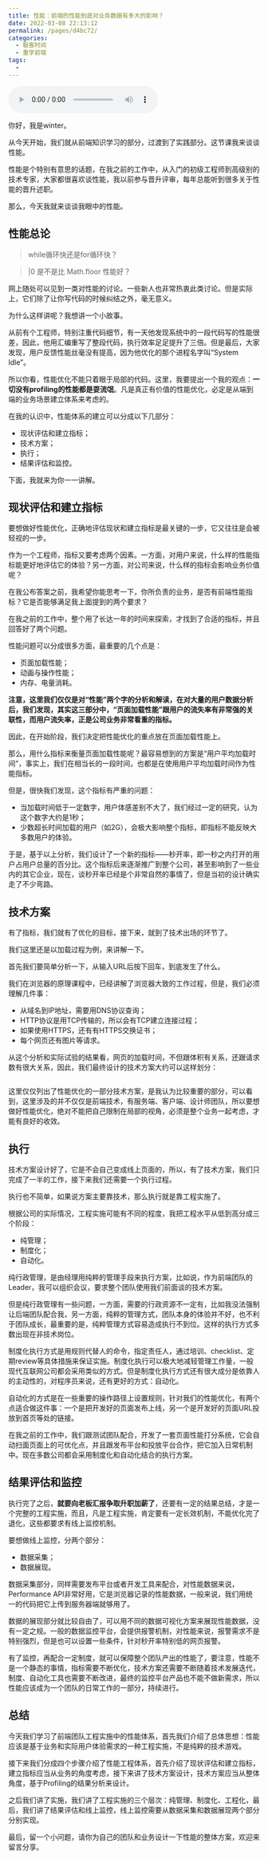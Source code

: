 ```yaml
---
title: 性能：前端的性能到底对业务数据有多大的影响？
date: 2022-03-08 22:13:12
permalink: /pages/d4bc72/
categories:
  - 极客时间
  - 重学前端
tags:
  - 
---
```

<audio title="性能：前端的性能到底对业务数据有多大的影响？" src="https://static001.geekbang.org/resource/audio/12/45/1217bbbc08dab2354507c136a28f7545.mp3" controls="controls"></audio> 
<p>你好，我是winter。</p><p>从今天开始，我们就从前端知识学习的部分，过渡到了实践部分。这节课我来谈谈性能。</p><p>性能是个特别有意思的话题，在我之前的工作中，从入门的初级工程师到高级别的技术专家，大家都很喜欢谈性能，我以前参与晋升评审，每年总能听到很多关于性能的晋升述职。</p><p>那么，今天我就来谈谈我眼中的性能。</p><h2>性能总论</h2><blockquote>
<p>while循环快还是for循环快？</p>
</blockquote><blockquote>
<p>|0 是不是比 Math.floor 性能好？</p>
</blockquote><p>网上随处可以见到一类对性能的讨论。一些新人也非常热衷此类讨论。但是实际上，它们除了让你写代码的时候纠结之外，毫无意义。</p><p>为什么这样讲呢？我想讲一个小故事。</p><p>从前有个工程师，特别注重代码细节，有一天他发现系统中的一段代码写的性能很差，因此，他用汇编重写了整段代码，执行效率足足提升了三倍。但是最后，大家发现，用户反馈性能丝毫没有提高，因为他优化的那个进程名字叫“System Idle”。</p><p>所以你看，性能优化不能只着眼于局部的代码。这里，我要提出一个我的观点：<strong>一切没有profiling的性能都是耍流氓</strong>。凡是真正有价值的性能优化，必定是从端到端的业务场景建立体系来考虑的。</p><p>在我的认识中，性能体系的建立可以分成以下几部分：</p><ul>
<li>现状评估和建立指标；</li>
<li>技术方案；</li>
<li>执行；</li>
<li>结果评估和监控。</li>
</ul><!-- [[[read_end]]] --><p>下面，我就来为你一一讲解。</p><h2>现状评估和建立指标</h2><p>要想做好性能优化，正确地评估现状和建立指标是最关键的一步，它又往往是会被轻视的一步。</p><p>作为一个工程师，指标又要考虑两个因素。一方面，对用户来说，什么样的性能指标能更好地评估它的体验？另一方面，对公司来说，什么样的指标会影响业务价值呢？</p><p>在我公布答案之前，我希望你能思考一下，你所负责的业务，是否有前端性能指标？它是否能够满足我上面提到的两个要求？</p><p>在我之前的工作中，整个用了长达一年的时间来探索，才找到了合适的指标，并且回答好了两个问题。</p><p>性能问题可以分成很多方面，最重要的几个点是：</p><ul>
<li>页面加载性能；</li>
<li>动画与操作性能；</li>
<li>内存、电量消耗。</li>
</ul><p><strong>注意，这里我们仅仅是对“性能”两个字的分析和解读，在对大量的用户数据分析后，我们发现，其实这三部分中，“页面加载性能”跟用户的流失率有非常强的关联性，而用户流失率，正是公司业务非常看重的指标。</strong></p><p>因此，在开始阶段，我们决定把性能优化的重点放在页面加载性能上。</p><p>那么，用什么指标来衡量页面加载性能呢？最容易想到的方案是“用户平均加载时间”，事实上，我们在相当长的一段时间，也都是在使用用户平均加载时间作为性能指标。</p><p>但是，很快我们发现，这个指标有严重的问题：</p><ul>
<li>当加载时间低于一定数字，用户体感差别不大了，我们经过一定的研究，认为这个数字大约是1秒；</li>
<li>少数超长时间加载的用户（如2G），会极大影响整个指标，即指标不能反映大多数用户的体验。</li>
</ul><p>于是，基于以上分析，我们设计了一个新的指标——秒开率，即一秒之内打开的用户占用户总量的百分比。这个指标后来逐渐推广到整个公司，甚至影响到了一些业内的其它企业，现在，谈秒开率已经是个非常自然的事情了，但是当初的设计确实走了不少弯路。</p><h2>技术方案</h2><p>有了指标，我们就有了优化的目标，接下来，就到了技术出场的环节了。</p><p>我们这里还是以加载过程为例，来讲解一下。</p><p>首先我们要简单分析一下，从输入URL后按下回车，到底发生了什么。</p><p>我们在浏览器的原理课程中，已经讲解了浏览器大致的工作过程，但是，我们必须理解几件事：</p><ul>
<li>从域名到IP地址，需要用DNS协议查询；</li>
<li>HTTP协议是用TCP传输的，所以会有TCP建立连接过程；</li>
<li>如果使用HTTPS，还有有HTTPS交换证书；</li>
<li>每个网页还有图片等请求。</li>
</ul><p>从这个分析和实际试验的结果看，网页的加载时间，不但跟体积有关系，还跟请求数有很大关系，因此，我们最终设计的技术方案大约可以这样划分：</p><p><img src="https://static001.geekbang.org/resource/image/6b/f2/6b5051c452af8c3db5fbb8ba6b9e34f2.jpg" alt=""></p><p>这里仅仅列出了性能优化的一部分技术方案，是我认为比较重要的部分，可以看到，这里涉及的并不仅仅是前端技术，有服务端、客户端、设计师团队，所以要想做好性能优化，绝对不能把自己限制在局部的视角，必须是整个业务一起考虑，才能有良好的收效。</p><h2>执行</h2><p>技术方案设计好了，它是不会自己变成线上页面的，所以，有了技术方案，我们只完成了一半的工作，接下来我们还需要一个执行过程。</p><p>执行也不简单，如果说方案主要靠技术，那么执行就是靠工程实施了。</p><p>根据公司的实际情况，工程实施可能有不同的程度，我把工程水平从低到高分成三个阶段：</p><ul>
<li>纯管理；</li>
<li>制度化；</li>
<li>自动化。</li>
</ul><p>纯行政管理，是由经理用纯粹的管理手段来执行方案，比如说，作为前端团队的Leader，我可以组织会议，要求整个团队使用我们前面谈的技术方案。</p><p>但是纯行政管理有一些问题，一方面，需要的行政资源不一定有，比如我没法强制让后端团队配合我，另一方面，纯粹的管理方式，团队本身的体验并不好，也不利于团队成长，最重要的是，纯粹管理方式容易造成执行不到位。这样的执行方式多数出现在非技术岗位。</p><p>制度化执行方式是用规则代替人的命令，指定责任人，通过培训、checklist、定期review等具体措施来保证实施。制度化执行可以极大地减轻管理工作量，一般现代互联网公司都会采用类似的方式。但是制度化执行方式还有很大成分是依靠人的主动性的，对程序员来说，还有更好的方式：自动化。</p><p>自动化的方式是在一些重要的操作路径上设置规则，针对我们的性能优化，有两个点适合做这件事：一个是把开发好的页面发布上线，另一个是开发好的页面URL投放到首页等处的链接。</p><p>在我之前的工作中，我们跟测试团队配合，开发了一套页面性能打分系统，它会自动扫面页面上的可优化点，并且跟发布平台和投放平台合作，把它加入日常机制中。现在多数公司都会采用制度化和自动化结合的执行方案。</p><h2>结果评估和监控</h2><p>执行完了之后，<strong>就要向老板汇报争取升职加薪了</strong>，还要有一定的结果总结，才是一个完整的工程实施，而且，凡是工程实施，肯定要有一定长效机制，不能优化完了退化，这些都要求有线上监控机制。</p><p>要想做线上监控，分两个部分：</p><ul>
<li>数据采集；</li>
<li>数据展现。</li>
</ul><p>数据采集部分，同样需要发布平台或者开发工具来配合，对性能数据来说，Performance API非常好用，它是浏览器记录的性能数据，一般来说，我们用统一的代码把它上传到服务器端就够用了。</p><p>数据的展现部分就比较自由了，可以用不同的数据可视化方案来展现性能数据，没有一定之规。一般的数据监控平台，会提供报警机制，对性能来说，报警需求不是特别强烈，但是也可以设置一些条件，针对秒开率特别低的网页报警。</p><p>有了监控，再配合一定制度，就可以保障整个团队产出的性能了，要注意，性能不是一个静态的事情，指标需要不断优化，技术方案还需要不断随着技术发展迭代，制度、自动化工具也需要不断改进，最终的监控平台产品也不能不做新需求，所以性能应该成为一个团队的日常工作的一部分，持续进行。</p><h2>总结</h2><p>今天我们学习了前端团队工程实施中的性能体系，首先我们介绍了总体思想：性能应该是基于业务和实际用户体验需求的一种工程实施，不是纯粹的技术游戏。</p><p>接下来我们分成四个步骤介绍了性能工程体系，首先介绍了现状评估和建立指标，建立指标应当从业务的角度考虑，接下来讲了技术方案设计，技术方案应当从整体角度，基于Profiling的结果分析来设计。</p><p>之后我们讲了实施，我们讲了工程实施的三个层次：纯管理、制度化、工程化，最后，我们讲了结果评估和线上监控，线上监控需要从数据采集和数据展现两个部分分别实现。</p><p>最后，留一个小问题，请你为自己的团队和业务设计一下性能的整体方案，欢迎来留言分享。</p><p></p>
